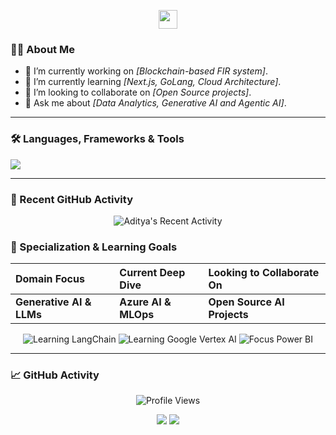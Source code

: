 <p align="center">
  <img src="https://raw.githubusercontent.com/ABS-NXT/ABS-NXT/main/assets/hi.gif" height="30px"/>
</p>

### 👨‍💻 About Me

- 🔭 I’m currently working on *[Blockchain-based FIR system]*.
- 🌱 I’m currently learning *[Next.js, GoLang, Cloud Architecture]*.
- 👯 I’m looking to collaborate on *[Open Source projects]*.
- 💬 Ask me about *[Data Analytics, Generative AI and Agentic AI]*.

---
### 🛠️ Languages, Frameworks & Tools

<p align="left">
  <a href="https://skillicons.dev">
    <img src="https://skillicons.dev/icons?i=python,pytorch,tensorflow,azure,gcp,aws,docker,fastapi,vscode,postgresql,mysql,git,javascript,html&perline=7" />
  </a>
</p>

---
### 🚀 Recent GitHub Activity

<p align="center">
  <img src="https://github-readme-activity-graph.vercel.app/graph?username=Aditya-creator173&theme=github-dark" alt="Aditya's Recent Activity"/>
</p>

### 🧠 Specialization & Learning Goals

| Domain Focus | Current Deep Dive | Looking to Collaborate On |
| :--- | :--- | :--- |
| **Generative AI & LLMs** | **Azure AI & MLOps** | **Open Source AI Projects** |

<p align="center">
  <img src="https://img.shields.io/badge/Learning-LangChain-1c1c1c?style=for-the-badge&logo=langchain&logoColor=20c20e" alt="Learning LangChain">
  
  <img src="https://img.shields.io/badge/Learning-Vertex_AI-1c1c1c?style=for-the-badge&logo=googlecloud&logoColor=4285F4" alt="Learning Google Vertex AI">
  
  <img src="https://img.shields.io/badge/Focus-Power_BI_Analytics-1c1c1c?style=for-the-badge&logo=powerbi&logoColor=F2C811" alt="Focus Power BI">
</p>

---
### 📈 GitHub Activity

<p align="center">
  <img src="https://komarev.com/ghpvc/?username=Aditya-creator173&label=Profile%20Views&color=0e76a8&style=flat" alt="Profile Views"/>
</p>

<p align="center">
  <a href="[Your LinkedIn URL]"><img src="https://img.shields.io/badge/linkedin-%230077B5.svg?style=for-the-badge&logo=linkedin&logoColor=white"/></a>
  <a href="mailto:[Your Email Address]"><img src="https://img.shields.io/badge/Gmail-D14836?style=for-the-badge&logo=gmail&logoColor=white"/></a>
  </p>
